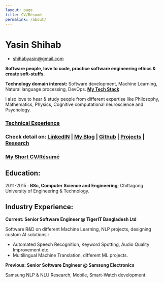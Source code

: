 ```yaml
---
layout: page
title: CV/Résumé
permalink: /about/
---
```


Yasin Shihab
============

- [shihabyasin@gmail.com]()

**Software people, love to code, practice software engineering ethics & create soft-stuffs.**

 **Technology domain interest:** Software development, Machine Learning, 
Natural language processing, DevOps. [**My Tech Stack**](https://shihabyasin.github.io/my-tech-stack/2020/01/15/my-tech-stack.html)


 I also love to hear & study people from different expertise like Philosophy, Mathematics, Physics, Cognitive computational neuroscience and Psychology.


### [Technical Experience](https://shihabyasin.github.io/my-tech-stack/2020/01/15/my-tech-stack.html)


### **Check detail on:**    [LinkedIN](https://www.linkedin.com/in/yasinshihab/) | [My Blog](https://shihabyasin.github.io/) | [Github](https://github.com/ShihabYasin) | [Projects](https://shihabyasin.github.io/projects/2017/01/15/Projects.html) | [Research](https://shihabyasin.github.io/research/2017/01/15/Research.html)

### [My Short CV/Résumé](https://github.com/ShihabYasin/shihabyasin.github.io/blob/gh-pages/cv/Yasin_Resume.pdf)  



## Education: 
2011-2015 :   **BSc, Computer Science and Engineering**; Chittagong University of Engineering & Technology.

## Industry Experience:

**Current: Senior Software Engineer @ TigerIT Bangladesh Ltd**

Software R&D on different Machine Learning, NLP projects, designing custom AI solutions.:

* Automated Speech Recognition, Keyword Spotting, Audio Quality Improvement etc.
* Multilingual Machine Translation, different ML projects.

**Previous: Senior Software Engineer @ Samsung Electronics**

  Samsung NLP & NLU Research, Mobile, Smart-Watch development.

